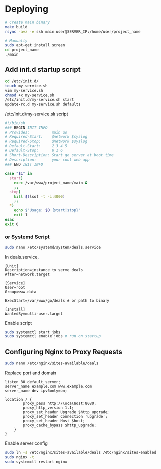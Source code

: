 # Deploying 

```sh
# Create main binary
make build 
rsync -avz -e ssh main user@SERVER_IP:/home/user/project_name

# Manually
sudo apt-get install screen
cd project_name
./main
```

## Add init.d startup script
```sh
cd /etc/init.d/
touch my-service.sh
vim my-service.sh
chmod +x my-service.sh
/etc/init.d/my-service.sh start
update-rc.d my-service.sh defaults
```
 
/etc/init.d/my-service.sh script
```bash
#!/bin/sh
### BEGIN INIT INFO
# Provides:          main_go
# Required-Start:    $network $syslog
# Required-Stop:     $network $syslog
# Default-Start:     2 3 4 5
# Default-Stop:      0 1 6
# Short-Description: Start go server at boot time
# Description:       your cool web app
### END INIT INFO

case "$1" in
  start)
    exec /var/www/project_name/main &
    ;;
  stop)
    kill $(lsof -t -i:4000)
    ;;
  *)
    echo $"Usage: $0 {start|stop}"
    exit 1
esac
exit 0
```

### or Systemd Script
```bash
sudo nano /etc/systemd/system/deals.service
```

In deals.service,
```
[Unit]
Description=instance to serve deals
After=network.target

[Service]
User=root
Group=www-data

ExecStart=/var/www/go/deals # or path to binary

[Install]
WantedBy=multi-user.target
```

Enable script
```bash
sudo systemctl start jobs
sudo systemctl enable jobs # run on startup
```

## Configuring Nginx to Proxy Requests
```bash
sudo nano /etc/nginx/sites-available/deals
```
Replace port and domain
```
listen 80 default_server;
server_name example.com www.example.com 
server_name dev ipv6only=on;
  
location / {
        proxy_pass http://localhost:8080;
        proxy_http_version 1.1;
        proxy_set_header Upgrade $http_upgrade;
        proxy_set_header Connection 'upgrade';
        proxy_set_header Host $host;
        proxy_cache_bypass $http_upgrade;
    }
}
```

Enable server config
```bash
sudo ln -s /etc/nginx/sites-available/deals /etc/nginx/sites-enabled
sudo nginx -t
sudo systemctl restart nginx
```